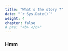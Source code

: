```yaml
---
title: "What's the story ?"
date: "`r Sys.Date()`"
weight: 4
chapter: false
# pre: "<b> </b>"
---
```


### Hmm

